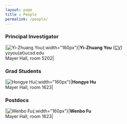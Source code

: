 ```yaml
--- 
layout: page 
title : People 
permalink: /people/
---
```


### Principal Investigator

|![Yi-Zhuang You]({{site.baseurl}}/assets/img/photos/PI.png){:width="160px"}|**Yi-Zhuang You** ([CV]({{site.baseurl}}/assets/pdf/CV.pdf))<br>yzyou(at)ucsd.edu<br>Mayer Hall, room 5202|

### Grad Students

|![Hongye Hu]({{site.baseurl}}/assets/img/photos/HYHu.png){:width="160px"}|**Hongye Hu** <br>Mayer Hall, room 1623|

### Postdocs

|![Wenbo Fu]({{site.baseurl}}/assets/img/photos/WBFu.png){:width="160px"}|**Wenbo Fu** <br>Mayer Hall, room 1623|
